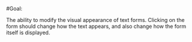 #Goal:

The ability to modify the visual appearance of text forms. Clicking on the form should change how the text appears, and also change how the form itself is displayed.
